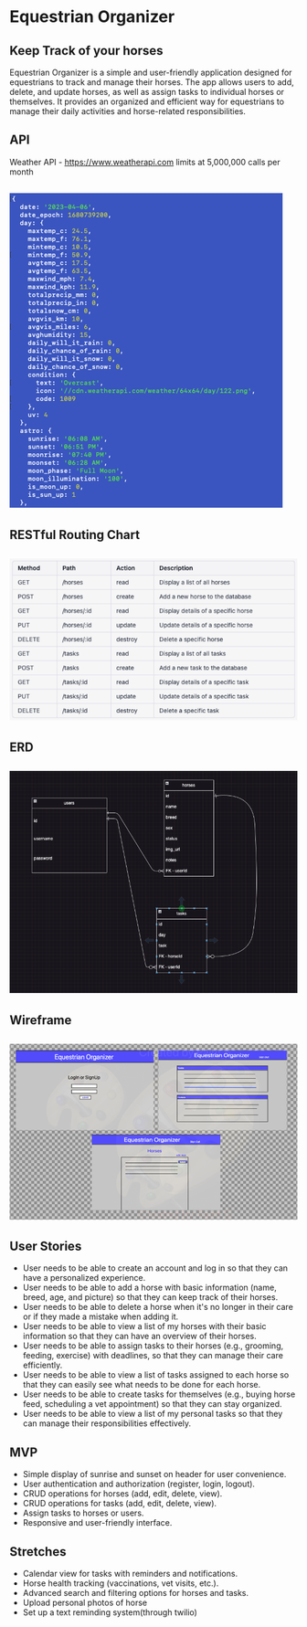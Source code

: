 # Equestrian Organizer

## Keep Track of your horses
Equestrian Organizer is a simple and user-friendly application designed for equestrians to track and manage their horses. The app allows users to add, delete, and update horses, as well as assign tasks to individual horses or themselves. It provides an organized and efficient way for equestrians to manage their daily activities and horse-related responsibilities.

## API

Weather API - https://www.weatherapi.com
limits at 5,000,000 calls per month

![WeatherAPI](./images/weatherAPI.png)
---
## RESTful Routing Chart
![RESTful Routing Chart](./images/Restful.png)
---
## ERD
![ERD](./images/erd.png)
---
## Wireframe
![Wireframe](./images/wireframe.png)
---
## User Stories
* User needs to be able to create an account and log in so that they can have a personalized experience.
* User needs to be able to add a horse with basic information (name, breed, age, and picture) so that they can keep track of their horses.
* User needs to be able to delete a horse when it's no longer in their care or if they made a mistake when adding it.
* User needs to be able to view a list of my horses with their basic information so that they can have an overview of their horses.
* User needs to be able to assign tasks to their horses (e.g., grooming, feeding, exercise) with deadlines, so that they can manage their care efficiently.
* User needs to be able to view a list of tasks assigned to each horse so that they can easily see what needs to be done for each horse.
* User needs to be able to create tasks for themselves (e.g., buying horse feed, scheduling a vet appointment) so that they can stay organized.
* User needs to be able to view a list of my personal tasks so that they can manage their responsibilities effectively.
## MVP
* Simple display of sunrise and sunset on header for user convenience.
* User authentication and authorization (register, login, logout).
* CRUD operations for horses (add, edit, delete, view).
* CRUD operations for tasks (add, edit, delete, view).
* Assign tasks to horses or users.
* Responsive and user-friendly interface.
## Stretches
* Calendar view for tasks with reminders and notifications.
* Horse health tracking (vaccinations, vet visits, etc.).
* Advanced search and filtering options for horses and tasks.
* Upload personal photos of horse
* Set up a text reminding system(through twilio)
